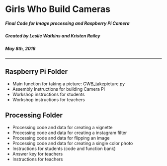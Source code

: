 # Girls Who Build Cameras
##### Final Code for Image processing and Raspberry Pi Camera  
##### Created by Leslie Watkins and Kristen Railey  
##### May 8th, 2016 
-----------------------

## Raspberry Pi Folder
- Main function for taking a picture: GWB_takepicture.py 
- Assembly Instructions for building Camera Pi 
- Workshop instructions for students 
- Workshop instructions for teachers 


## Processing Folder
- Processing code and data for creating a vignette	
- Processing code and data for creating a instagram filter	
- Processing code and data for flipping an image	
- Processing code and data for creating a single color photo	
- Instructions for students (code and function bank)	
- Answer key for teachers	
- Instructions for teachers	

